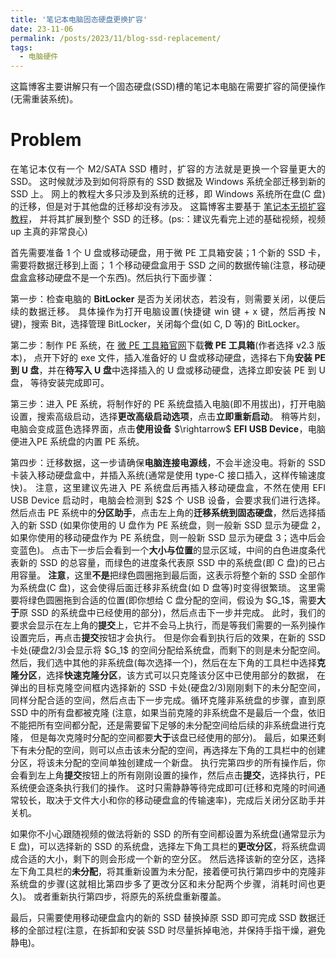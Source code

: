 ```yaml
---
title: '笔记本电脑固态硬盘更换扩容'
date: 23-11-06
permalink: /posts/2023/11/blog-ssd-replacement/
tags:
  - 电脑硬件
---
```


<p style="text-align:justify; text-justify:inter-ideograph;">这篇博客主要讲解只有一个固态硬盘(SSD)槽的笔记本电脑在需要扩容的简便操作(无需重装系统)。</p>

Problem
===

<p style="text-align:justify; text-justify:inter-ideograph;">在笔记本仅有一个 M2/SATA SSD 槽时，扩容的方法就是更换一个容量更大的 SSD。
这时候就涉及到如何将原有的 SSD 数据及 Windows 系统全部迁移到新的 SSD 上。
网上的教程大多只涉及到系统的迁移，即 Windows 系统所在盘(C 盘)的迁移，但是对于其他盘的迁移却没有涉及。
这篇博客主要基于 <a href="https://www.bilibili.com/video/BV1wu411L7eL/?spm_id_from=333.1007.top_right_bar_window_history.content.click" target="_blank">笔记本无损扩容教程</a>，
并将其扩展到整个 SSD 的迁移。(ps:：建议先看完上述的基础视频，视频 up 主真的非常良心)</p>

<p style="text-align:justify; text-justify:inter-ideograph;">首先需要准备 1 个 U 盘或移动硬盘，用于微 PE 工具箱安装；1 个新的 SSD 卡，需要将数据迁移到上面；
1 个移动硬盘盒用于 SSD 之间的数据传输(注意，移动硬盘盒盒移动硬盘不是一个东西)。然后执行下面步骤：</p>

<p style="text-align:justify; text-justify:inter-ideograph;">第一步：检查电脑的 <b>BitLocker</b> 是否为关闭状态，若没有，则需要关闭，以便后续的数据迁移。
具体操作为打开电脑设置(快捷键 win 键 + x 键，然后再按 N 键)，搜索 Bit，选择管理 BitLocker，关闭每个盘(如 C, D 等)的 BitLocker。</p>

<p style="text-align:justify; text-justify:inter-ideograph;">第二步：制作 PE 系统，在 <a href="https://www.wepe.com.cn/" target="_blank">微 PE 工具箱官网</a>下载<b>微 PE 工具箱</b>(作者选择 v2.3 版本)，
点开下好的 exe 文件，插入准备好的 U 盘或移动硬盘，选择右下角<b>安装 PE 到 U 盘</b>，并在<b>待写入 U 盘</b>中选择插入的 U 盘或移动硬盘，选择立即安装 PE 到 U 盘，
等待安装完成即可。</p>

<p style="text-align:justify; text-justify:inter-ideograph;">第三步：进入 PE 系统，将制作好的 PE 系统盘插入电脑(即不用拔出)，打开电脑设置，搜索高级启动，选择<b>更改高级启动选项</b>，点击<b>立即重新启动</b>。
稍等片刻，电脑会变成蓝色选择界面，点击<b>使用设备</b> $\rightarrow$ <b>EFI USB Device</b>，电脑便进入PE 系统盘的内置 PE 系统。</p>

<p style="text-align:justify; text-justify:inter-ideograph;">第四步：迁移数据，这一步请确保<b>电脑连接电源线</b>，不会半途没电。将新的 SSD 卡装入移动硬盘盒中，并插入系统(通常是使用 type-C 接口插入，这样传输速度快)。
注意，这里建议先进入 PE 系统盘后再插入移动硬盘盒，不然在使用 EFI USB Device 启动时，电脑会检测到 $2$ 个 USB 设备，会要求我们进行选择。
然后点击 PE 系统中的<b>分区助手</b>，点击左上角的<b>迁移系统到固态硬盘</b>，然后选择插入的新 SSD 
(如果你使用的 U 盘作为 PE 系统盘，则一般新 SSD 显示为硬盘 2，如果你使用的移动硬盘作为 PE 系统盘，则一般新 SSD 显示为硬盘 3；选中后会变蓝色)。
点击下一步后会看到一个<b>大小与位置</b>的显示区域，中间的白色进度条代表新的 SSD 的总容量，而绿色的进度条代表原 SSD 中的系统盘(即 C 盘)的已占用容量。
<b>注意</b>，这里<b>不是</b>把绿色圆圈拖到最后面，这表示将整个新的 SSD 全部作为系统盘(C 盘)，这会使得后面迁移非系统盘(如 D 盘等)时变得很繁琐。
这里需要将绿色圆圈拖到合适的位置(即你想给 C 盘分配的空间，假设为 $G_1$，需要<b>大于</b>原 SSD 的系统盘中已经使用的部分)，然后点击下一步并完成。
此时，我们的要求会显示在左上角的<b>提交</b>上，它并不会马上执行，而是等我们需要的一系列操作设置完后，再点击<b>提交</b>按钮才会执行。
但是你会看到执行后的效果，在新的 SSD 卡处(硬盘2/3)会显示将 $G_1$ 的空间分配给系统盘，而剩下的则是未分配空间。
然后，我们选中其他的非系统盘(每次选择一个)，然后在左下角的工具栏中选择<b>克隆分区</b>，选择<b>快速克隆分区</b>，该方式可以只克隆该分区中已使用部分的数据，
在弹出的目标克隆空间框内选择新的 SSD 卡处(硬盘2/3)刚刚剩下的未分配空间，
同样分配合适的空间，然后点击下一步完成。循环克隆非系统盘的步骤，直到原 SSD 中的所有盘都被克隆
(注意，如果当前克隆的非系统盘不是最后一个盘，依旧不能把所有空间都分配，还是需要留下足够的未分配空间给后续的非系统盘进行克隆，
但是每次克隆时分配的空间都要<b>大于</b>该盘已经使用的部分)。
最后，如果还剩下有未分配的空间，则可以点击该未分配的空间，再选择左下角的工具栏中的创建分区，将该未分配的空间单独创建成一个新盘。
执行完第四步的所有操作后，你会看到左上角<b>提交</b>按钮上的所有刚刚设置的操作，然后点击<b>提交</b>，选择执行，PE 系统便会逐条执行我们的操作。
这时只需静静等待完成即可(迁移和克隆的时间通常较长，取决于文件大小和你的移动硬盘盒的传输速率)，完成后关闭分区助手并关机。</p>

<p style="text-align:justify; text-justify:inter-ideograph;">如果你不小心跟随视频的做法将新的 SSD 的所有空间都设置为系统盘(通常显示为 E 盘)，可以选择新的 SSD 的系统盘，选择左下角工具栏的<b>更改分区</b>，将系统盘调成合适的大小，剩下的则会形成一个新的空分区。
然后选择该新的空分区，选择左下角工具栏的<b>未分配</b>，将其重新设置为未分配，接着便可执行第四步中的克隆非系统盘的步骤(这就相比第四步多了更改分区和未分配两个步骤，消耗时间也更久)。
或者重新执行第四步，将原先的系统盘重新覆盖。</p>

<p style="text-align:justify; text-justify:inter-ideograph;">最后，只需要使用移动硬盘盒内的新的 SSD 替换掉原 SSD 即可完成 SSD 数据迁移的全部过程(注意，在拆卸和安装 SSD 时尽量拆掉电池，并保持手指干燥，避免静电)。</p>
